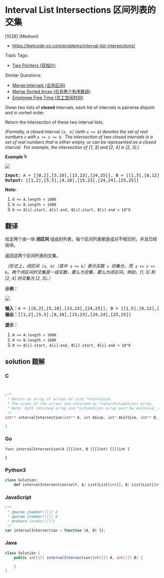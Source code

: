 # Interval List Intersections 区间列表的交集

[1028] [Medium]

- https://leetcode-cn.com/problems/interval-list-intersections/

Topic Tags:

- [Two Pointers (双指针)](https://leetcode-cn.com/tag/two-pointers/)

Similar Questions:

- [Merge Intervals (合并区间)](https://leetcode-cn.com/problems/merge-intervals/)
- [Merge Sorted Array (合并两个有序数组)](https://leetcode-cn.com/problems/merge-sorted-array/)
- [Employee Free Time (员工空闲时间)](https://leetcode-cn.com/problems/employee-free-time/)

Given two lists of **closed** intervals, each list of intervals is pairwise disjoint and in sorted order.

Return the intersection of these two interval lists.

_(Formally, a closed interval `[a, b]` (with `a <= b`) denotes the set of real numbers `x` with `a <= x <= b`.  The intersection of two closed intervals is a set of real numbers that is either empty, or can be represented as a closed interval.  For example, the intersection of \[1, 3\] and \[2, 4\] is \[2, 3\].)_

**Example 1:**

**![](https://assets.leetcode.com/uploads/2019/01/30/interval1.png)**

<pre><strong>Input: </strong>A = <span id="example-input-1-1">[[0,2],[5,10],[13,23],[24,25]]</span>, B = <span id="example-input-1-2">[[1,5],[8,12],[15,24],[25,26]]</span>
<strong>Output: </strong><span id="example-output-1">[[1,2],[5,5],[8,10],[15,23],[24,24],[25,25]]</span>
</pre>

**Note:**

1.  `0 <= A.length < 1000`
2.  `0 <= B.length < 1000`
3.  `0 <= A[i].start, A[i].end, B[i].start, B[i].end < 10^9`

## 翻译

给定两个由一些 **闭区间** 组成的列表，每个区间列表都是成对不相交的，并且已经排序。

返回这两个区间列表的交集。

_（形式上，闭区间  `[a, b]`（其中  `a <= b`）表示实数  `x`  的集合，而  `a <= x <= b`。两个闭区间的交集是一组实数，要么为空集，要么为闭区间。例如，\[1, 3\] 和 \[2, 4\] 的交集为 \[2, 3\]。）_

**示例：**

**![](https://assets.leetcode-cn.com/aliyun-lc-upload/uploads/2019/02/02/interval1.png)**

<pre><strong>输入：</strong>A = [[0,2],[5,10],[13,23],[24,25]], B = [[1,5],[8,12],[15,24],[25,26]]
<strong>输出：</strong>[[1,2],[5,5],[8,10],[15,23],[24,24],[25,25]]
</pre>

**提示：**

1.  `0 <= A.length < 1000`
2.  `0 <= B.length < 1000`
3.  `0 <= A[i].start, A[i].end, B[i].start, B[i].end < 10^9`

## solution 题解

### C

```c


/**
 * Return an array of arrays of size *returnSize.
 * The sizes of the arrays are returned as *returnColumnSizes array.
 * Note: Both returned array and *columnSizes array must be malloced, assume caller calls free().
 */
int** intervalIntersection(int** A, int ASize, int* AColSize, int** B, int BSize, int* BColSize, int* returnSize, int** returnColumnSizes){

}
```

### Go

```golang
func intervalIntersection(A [][]int, B [][]int) [][]int {

}
```

### Python3

```python
class Solution:
    def intervalIntersection(self, A: List[List[int]], B: List[List[int]]) -> List[List[int]]:
```

### JavaScript

```javascript
/**
 * @param {number[][]} A
 * @param {number[][]} B
 * @return {number[][]}
 */
var intervalIntersection = function (A, B) {};
```

### Java

```java
class Solution {
    public int[][] intervalIntersection(int[][] A, int[][] B) {

    }
}
```
